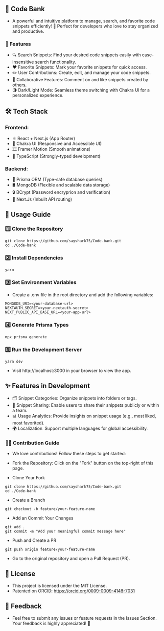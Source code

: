 
## 🌟 Code Bank

- A powerful and intuitive platform to manage, search, and favorite code snippets efficiently! 🚀 Perfect for developers who love to stay organized and productive.

### 🎯 Features
   - 🔍 Search Snippets: Find your desired code snippets easily with case-insensitive search functionality.
   - ❤️ Favorite Snippets: Mark your favorite snippets for quick access.
   - ✏️ User Contributions: Create, edit, and manage your code snippets.
   - 👥 Collaborative Features: Comment on and like snippets created by others.
   - 🌗 Dark/Light Mode: Seamless theme switching with Chakra UI for a personalized experience.

## 🛠️ Tech Stack
### Frontend:
- ⚛️ React + Next.js (App Router)
- 💅 Chakra UI (Responsive and Accessible UI)
- 🎞️ Framer Motion (Smooth animations)
- 🧾 TypeScript (Strongly-typed development)
### Backend:
- 🔄 Prisma ORM (Type-safe database queries)
- 🛢️ MongoDB (Flexible and scalable data storage)
- 🔒 BCrypt (Password encryprion and verification)
- 🔩 Next.Js (Inbuilt API routing)

## 🚀 Usage Guide

### 1️⃣ Clone the Repository
```
git clone https://github.com/sayshark75/Code-bank.git
cd ./Code-bank
```
### 2️⃣ Install Dependencies
```
yarn
```
### 3️⃣ Set Environment Variables
- Create a .env file in the root directory and add the following variables:
```
MONGODB_URI=<your-database-url>
NEXTAUTH_SECRET=<your-nextauth-secret>
NEXT_PUBLIC_API_BASE_URL=<your-app-url>
```
### 4️⃣ Generate Prisma Types
```
npx prisma generate
```
### 5️⃣ Run the Development Server
```
yarn dev
```
- Visit http://localhost:3000 in your browser to view the app.

## ✨ Features in Development
- 🗂️ Snippet Categories: Organize snippets into folders or tags.
- 🔑 Snippet Sharing: Enable users to share their snippets publicly or within a team.
- 📊 Usage Analytics: Provide insights on snippet usage (e.g., most liked, most favorited).
- 🌍 Localization: Support multiple languages for global accessibility.

### 👨‍💻 Contribution Guide
- We love contributions! Follow these steps to get started:

- Fork the Repository: Click on the "Fork" button on the top-right of this page.

- Clone Your Fork
```
git clone https://github.com/sayshark75/Code-bank.git
cd ./Code-bank
```
- Create a Branch
```
git checkout -b feature/your-feature-name
```
- Add an Commit Your Changes
```
git add .
git commit -m "Add your meaningful commit message here"
```
- Push and Create a PR
```
git push origin feature/your-feature-name
```
- Go to the original repository and open a Pull Request (PR).

## 📜 License
- This project is licensed under the MIT License.
- Patented on ORCID: https://orcid.org/0009-0009-4148-7031

## 💬 Feedback
- Feel free to submit any issues or feature requests in the Issues Section. Your feedback is highly appreciated! 🙌
